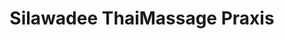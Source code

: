 ---
title: "Silawadee ThaiMassage Praxis"
url: /freiburg-im-breisgau/silawadee-thaimassage-praxis/
shop: Massage
---